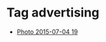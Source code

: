 <!--
title: Tag advertising
date: 2020-06-28T14:49:39.453Z
tags:
-->
# Tag advertising

 * [Photo 2015-07-04 19](123219452382.md)